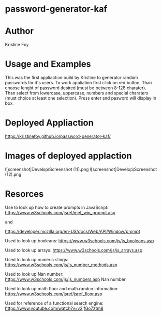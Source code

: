 # password-generator-kaf

# Author
Kristine Foy

# Usage and Examples
This was the first appliaction build by Kristine to generator random passwords for it's users.
To work appliation first click on red button. Than choose lenght of password desired (must be between 8-128 charater). Than select from lowercase, uppercase, numbers and special charaters (must choice at least one selection). Press enter and pasword will display in box.

#  Deployed Appliaction
https://kristinefoy.github.io/password-generator-kaf/

# Images of deployed applaction
![screenshot]Develop\Screenshot (11).png
![screenshot]Develop\Screenshot (12).png

# Resorces
Use to look up how to create prompts in JavaScript:
https://www.w3schools.com/jsref/met_win_prompt.asp

and

https://developer.mozilla.org/en-US/docs/Web/API/Window/prompt

Used to look up booleans:
https://www.w3schools.com/js/js_booleans.asp

Used to look up arrays:
https://www.w3schools.com/js/js_arrays.asp

Used to look up numeric stings:
https://www.w3schools.com/js/js_number_methods.asp

Used to look up Nan number:
https://www.w3schools.com/js/js_numbers.asp    Nan number

Used to look up math.floor and math.randon information:
https://www.w3schools.com/jsref/jsref_floor.asp

Used for reference of a functional search engine:
https://www.youtube.com/watch?v=v2jfGo7ztm8

